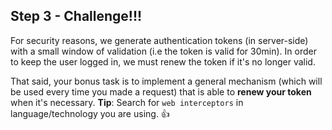 ## Step 3 - Challenge!!!

For security reasons, we generate authentication tokens (in server-side) with a small window of validation (i.e the token is valid for 30min). In order to keep the user logged in, we must renew the token if it's no longer valid.

That said, your bonus task is to implement a general mechanism (which will be used every time you made a request) that is able to **renew your token** when it's necessary.
**Tip**: Search for `web interceptors` in language/technology you are using. 👍 
